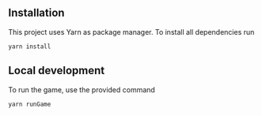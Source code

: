 ## Installation
This project uses Yarn as package manager. To install all dependencies run
```
yarn install
```

## Local development
To run the game, use the provided command
```
yarn runGame
```